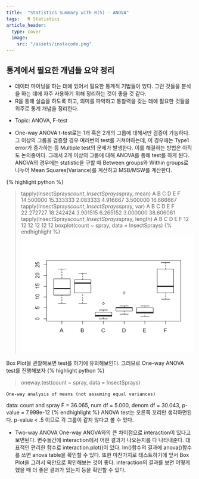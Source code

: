 ```yaml
---
title:  "Statistics Summary with R(5) - ANOVA"
tags:	R Statistics
article_header:
  type: cover
  image:
    src: "/assets/instacode.png"
---
```



## 통계에서 필요한 개념들 요약 정리
+   데이터 마이닝을 하는 데에 있어서 필요한 통계적 기법들이 있다. 그런 것들을 분석을 하는 데에 자주 사용하기 위해 정리하는 것이 좋을 것 같다.
+	R을 통해 실습을 하도록 하고, 의미를 파악하고 통찰력을 갖는 데에 필요한 것들을 위주로 통계 개념을 정리한다.

- Topic: ANOVA, F-test

+	One-way ANOVA
t-test로는 1개 혹은 2개의 그룹에 대해서만 검증이 가능하다.
그 이상의 그룹을 검증할 경우 여러번의 test를 거쳐야하는데, 이 경우에는 Type1 error가 증가하는 등 Multiple test의 문제가 발생한다.
이를 해결하는 방법은 아직도 논의중이다.
그래서 2개 이상의 그룹에 대해 ANOVA를 통해 test를 하게 된다.
ANOVA의 경우에는 statistic을 구할 때 Between groups와 Within groups로 나누어 Mean Squares(Variance)를 계산하고 MSB/MSW를 계산한다.

{% highlight python %}
> tapply(InsectSprays$count, InsectSprays$spray, mean)
        A         B         C         D         E         F 
14.500000 15.333333  2.083333  4.916667  3.500000 16.666667 
> tapply(InsectSprays$count, InsectSprays$spray, var)
        A         B         C         D         E         F 
22.272727 18.242424  3.901515  6.265152  3.000000 38.606061 
> tapply(InsectSprays$count, InsectSprays$spray, length)
 A  B  C  D  E  F 
12 12 12 12 12 12 
> boxplot(count ~ spray, data = InsectSprays)
{% endhighlight %}
![Screenshot ANOVA-Boxplot](https://raw.githubusercontent.com/yangyangii/yangyangii.github.io/master/assets/_posts/ANOVA-Boxplot.jpeg  "Screenshot ANOVA-Boxplot")


Box Plot을 관찰해보면 test를 하기에 유의해보인다. 그러므로 One-way ANOVA test를 진행해보자
{% highlight python %}
> oneway.test(count ~ spray, data = InsectSprays)

	One-way analysis of means (not assuming equal variances)

data:  count and spray
F = 36.065, num df = 5.000, denom df = 30.043, p-value = 7.999e-12
{% endhighlight %}
ANOVA test는 오른쪽 꼬리만 생각하면된다.
p-value < .5 이므로 각 그룹이 같지 않다고 볼 수 있다.

+	Two-way ANOVA
One-way ANOVA와의 큰 차이점으로 interaction이 있다고 보면된다.
변수들간에 interaction에서 어떤 결과가 나오는지를 다 나타내준다.
대표적인 편리한 함수로 interaction.plot()이 있다.
lm()함수의 결과에 anova()함수를 쓰면 anova table을 확인할 수 있다.
또한 마찬가지로 테스트하기에 앞서 Box Plot을 그려서 육안으로 확인해보는 것이 좋다.
interaction의 결과를 보면 어떻게 했을 때 더 좋은 결과가 있는지 등을 확인할 수 있다.

